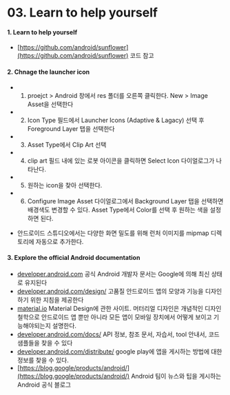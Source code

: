 # 03. Learn to help yourself
#### 1. Learn to help yourself
 - [https://github.com/android/sunflower](https://github.com/android/sunflower) 코드 참고

#### 2. Chnage the launcher icon
 - 1. proejct > Android 창에서 res 폴더를 오른쪽 클릭한다. New > Image Asset을 선택한다
 - 2. Icon Type 필드에서 Launcher Icons (Adaptive & Lagacy) 선택 후 Foreground Layer 탭을 선택한다
 - 3. Asset Type에서 Clip Art 선택
 - 4. clip art 필드 내에 있는 로봇 아이콘을 클릭하면 Select Icon 다이얼로그가 나타난다.
 - 5. 원하는 icon을 찾아 선택한다.
 - 6. Configure Image Asset 다이얼로그에서 Background Layer 탭을 선택하면 배경색도 변경할 수 있다. Asset Type에서 Color를 선택 후 원하는 색을 설정하면 된다.

 - 안드로이드 스튜디오에서는 다양한 화면 밀도를 위해 런처 이미지를 mipmap 디렉토리에 자동으로 추가한다. 

#### 3. Explore the official Android documentation
 - [developer.android.com](developer.android.com) 공식 Android 개발자 문서는 Google에 의해 최신 상태로 유지된다
 - [developer.android.com/design/](developer.android.com/design/) 고품질 안드로이드 앱의 모양과 기능을 디자인하기 위한 지침을 제공한다
 - [material.io](material.io) Material Design에 관한 사이트. 머터리얼 디자인은 개념적인 디자인 철학으로 안드로이드 앱 뿐만 아니라 모든 앱이 모바일 장치에서 어떻게 보이고 기능해야되는지 설명한다.
 - [developer.android.com/docs/](developer.android.com/docs/) API 정보, 참조 문서, 자습서, tool 안내서, 코드 샘플들을 찾을 수 있다
 - [developer.android.com/distribute/](developer.android.com/distribute/) google play에 앱을 게시하는 방법에 대한 정보를 찾을 수 있다. 
 - [https://blog.google/products/android/](https://blog.google/products/android/) Android 팀이 뉴스와 팁을 게시하는 Android 공식 블로그
